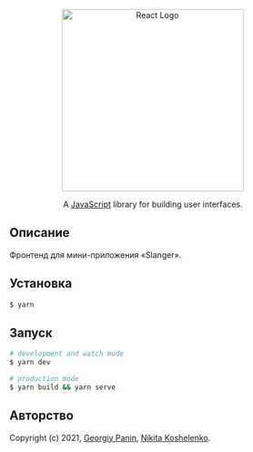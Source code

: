 <p align="center">
  <a href="https://reactjs.org/" target="blank"><img src="https://logos-download.com/wp-content/uploads/2016/09/React_logo_wordmark-700x235.png" width="320" alt="React Logo" /></a>
</p>
<p align="center">A <a href="https://javascript.com" target="_blank">JavaScript</a> library for building user interfaces.</p>

## Описание
Фронтенд для мини-приложения «Slanger».

## Установка
```bash
$ yarn
```

## Запуск
```bash
# development and watch mode
$ yarn dev

# production mode
$ yarn build && yarn serve
```

## Авторство
Copyright (c) 2021, [Georgiy Panin](https://github.com/NovaStream2030/), [Nikita Koshelenko](https://github.com/itznevikat).
